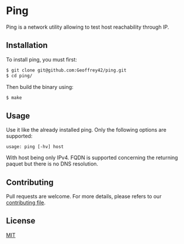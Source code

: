 # Ping

Ping is a network utility allowing to test host reachability through IP.

## Installation

To install ping, you must first:

```bash
$ git clone git@github.com:Geoffrey42/ping.git
$ cd ping/
```

Then build the binary using:

```bash
$ make
```

## Usage

Use it like the already installed ping. Only the following options are supported:

```
usage: ping [-hv] host
```

With host being only IPv4. FQDN is supported concerning the returning paquet but 
there is no DNS resolution.

## Contributing
Pull requests are welcome.
For more details, please refers to our [contributing file](.github/CONTRIBUTING/contributing.md).

## License

[MIT](https://choosealicense.com/licenses/mit/)
